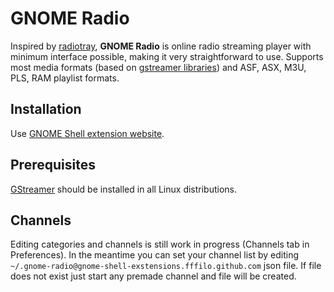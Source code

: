 GNOME Radio
===========

Inspired by [radiotray](http://radiotray.sourceforge.net/),
**GNOME Radio** is online radio streaming player with minimum interface possible,
making it very straightforward to use.
Supports most media formats (based on [gstreamer libraries](https://gstreamer.freedesktop.org/data/doc/gstreamer/head/gstreamer-libs/html/gstreamer-libs.html))
and ASF, ASX, M3U, PLS, RAM playlist formats.

## Installation

Use [GNOME Shell extension website](https://extensions.gnome.org/extension/1247/gnome-radio/).

## Prerequisites

[GStreamer](https://gstreamer.freedesktop.org/documentation/) should be installed in all Linux distributions.

## Channels

Editing categories and channels is still work in progress (Channels tab in Preferences).
In the meantime you can set your channel list by editing `~/.gnome-radio@gnome-shell-exstensions.fffilo.github.com` json file.
If file does not exist just start any premade channel and file will be created.
